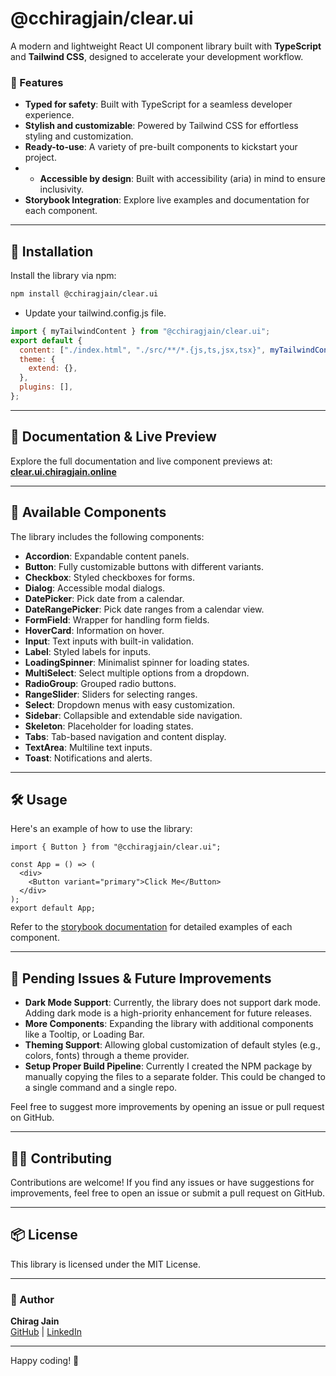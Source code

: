# @cchiragjain/clear.ui

A modern and lightweight React UI component library built with **TypeScript** and **Tailwind CSS**, designed to accelerate your development workflow.

### 🌟 Features

- **Typed for safety**: Built with TypeScript for a seamless developer experience.
- **Stylish and customizable**: Powered by Tailwind CSS for effortless styling and customization.
- **Ready-to-use**: A variety of pre-built components to kickstart your project.
- - **Accessible by design**: Built with accessibility (aria) in mind to ensure inclusivity.
- **Storybook Integration**: Explore live examples and documentation for each component.

---

## 🚀 Installation

Install the library via npm:

```bash
npm install @cchiragjain/clear.ui
```

- Update your tailwind.config.js file.
```javascript
import { myTailwindContent } from "@cchiragjain/clear.ui";
export default {
  content: ["./index.html", "./src/**/*.{js,ts,jsx,tsx}", myTailwindContent()],
  theme: {
    extend: {},
  },
  plugins: [],
};
```

---

## 📖 Documentation & Live Preview

Explore the full documentation and live component previews at:  
[**clear.ui.chiragjain.online**](https://clear.ui.chiragjain.online)

---

## 🧩 Available Components

The library includes the following components:

- **Accordion**: Expandable content panels.
- **Button**: Fully customizable buttons with different variants.
- **Checkbox**: Styled checkboxes for forms.
- **Dialog**: Accessible modal dialogs.
- **DatePicker**: Pick date from a calendar.
- **DateRangePicker**: Pick date ranges from a calendar view.
- **FormField**: Wrapper for handling form fields.
- **HoverCard**: Information on hover.
- **Input**: Text inputs with built-in validation.
- **Label**: Styled labels for inputs.
- **LoadingSpinner**: Minimalist spinner for loading states.
- **MultiSelect**: Select multiple options from a dropdown.
- **RadioGroup**: Grouped radio buttons.
- **RangeSlider**: Sliders for selecting ranges.
- **Select**: Dropdown menus with easy customization.
- **Sidebar**: Collapsible and extendable side navigation.
- **Skeleton**: Placeholder for loading states.
- **Tabs**: Tab-based navigation and content display.
- **TextArea**: Multiline text inputs.
- **Toast**: Notifications and alerts.

---

## 🛠️ Usage

Here's an example of how to use the library:

```tsx
import { Button } from "@cchiragjain/clear.ui";

const App = () => (
  <div>
    <Button variant="primary">Click Me</Button>
  </div>
);
export default App;
```

Refer to the [storybook documentation](https://clear.ui.chiragjain.online) for detailed examples of each component.

---

## 🔧 Pending Issues & Future Improvements

- **Dark Mode Support**: Currently, the library does not support dark mode. Adding dark mode is a high-priority enhancement for future releases.
- **More Components**: Expanding the library with additional components like a Tooltip, or Loading Bar.
- **Theming Support**: Allowing global customization of default styles (e.g., colors, fonts) through a theme provider.
- **Setup Proper Build Pipeline**: Currently I created the NPM package by manually copying the files to a separate folder. This could be changed to a single command and a single repo.

Feel free to suggest more improvements by opening an issue or pull request on GitHub.

---

## 🧑‍💻 Contributing

Contributions are welcome! If you find any issues or have suggestions for improvements, feel free to open an issue or submit a pull request on GitHub.

---

## 📦 License

This library is licensed under the MIT License.

---

### 👤 Author

**Chirag Jain**  
[GitHub](https://github.com/cchiragjain) | [LinkedIn](https://linkedin.com/in/cchiragjain)

---

Happy coding! 🎉
